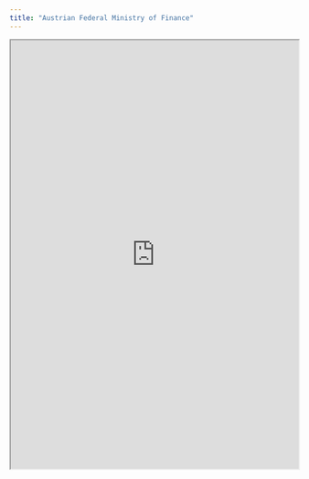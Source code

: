 ```yaml
---
title: "Austrian Federal Ministry of Finance"
---
```



<iframe height="750" width="100%" src="https://ewelton.github.io/ktest/wiki.html#Austrian%20Federal%20Ministry%20of%20Finance"></iframe>
